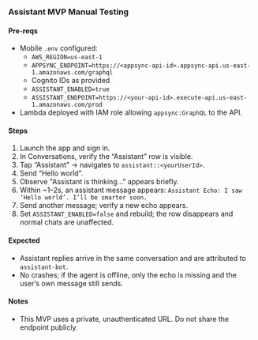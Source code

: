 ### Assistant MVP Manual Testing

#### Pre-reqs
- Mobile `.env` configured:
  - `AWS_REGION=us-east-1`
  - `APPSYNC_ENDPOINT=https://<appsync-api-id>.appsync-api.us-east-1.amazonaws.com/graphql`
  - Cognito IDs as provided
  - `ASSISTANT_ENABLED=true`
  - `ASSISTANT_ENDPOINT=https://<your-api-id>.execute-api.us-east-1.amazonaws.com/prod`
- Lambda deployed with IAM role allowing `appsync:GraphQL` to the API.

#### Steps
1) Launch the app and sign in.
2) In Conversations, verify the “Assistant” row is visible.
3) Tap “Assistant” → navigates to `assistant::<yourUserId>`.
4) Send “Hello world”.
5) Observe "Assistant is thinking…" appears briefly.
6) Within ~1–2s, an assistant message appears: `Assistant Echo: I saw ‘Hello world’. I’ll be smarter soon.`
7) Send another message; verify a new echo appears.
8) Set `ASSISTANT_ENABLED=false` and rebuild; the row disappears and normal chats are unaffected.

#### Expected
- Assistant replies arrive in the same conversation and are attributed to `assistant-bot`.
- No crashes; if the agent is offline, only the echo is missing and the user’s own message still sends.

#### Notes
- This MVP uses a private, unauthenticated URL. Do not share the endpoint publicly.


